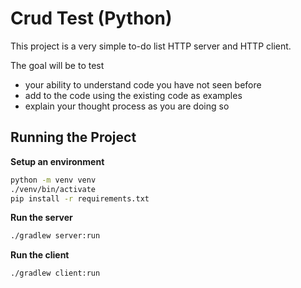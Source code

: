 # Crud Test (Python)

This project is a very simple to-do list HTTP server and HTTP client.

The goal will be to test

- your ability to understand code you have not seen before
- add to the code using the existing code as examples
- explain your thought process as you are doing so

## Running the Project

**Setup an environment**

```bash
python -m venv venv 
./venv/bin/activate
pip install -r requirements.txt
```

**Run the server**

```bash
./gradlew server:run
```

**Run the client**

```bash
./gradlew client:run
```